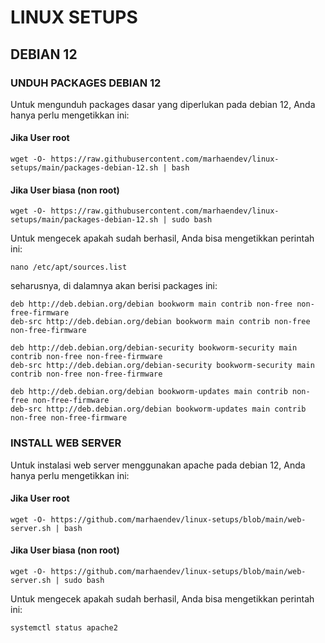 # LINUX SETUPS

## DEBIAN 12
### UNDUH PACKAGES DEBIAN 12
Untuk mengunduh packages dasar yang diperlukan pada debian 12, Anda hanya perlu mengetikkan ini:
#### Jika User root
```
wget -O- https://raw.githubusercontent.com/marhaendev/linux-setups/main/packages-debian-12.sh | bash
```
#### Jika User biasa (non root)
```
wget -O- https://raw.githubusercontent.com/marhaendev/linux-setups/main/packages-debian-12.sh | sudo bash
```
Untuk mengecek apakah sudah berhasil, Anda bisa mengetikkan perintah ini:
```
nano /etc/apt/sources.list
```
seharusnya, di dalamnya akan berisi packages ini:
```
deb http://deb.debian.org/debian bookworm main contrib non-free non-free-firmware
deb-src http://deb.debian.org/debian bookworm main contrib non-free non-free-firmware

deb http://deb.debian.org/debian-security bookworm-security main contrib non-free non-free-firmware
deb-src http://deb.debian.org/debian-security bookworm-security main contrib non-free non-free-firmware

deb http://deb.debian.org/debian bookworm-updates main contrib non-free non-free-firmware
deb-src http://deb.debian.org/debian bookworm-updates main contrib non-free non-free-firmware
```


### INSTALL WEB SERVER
Untuk instalasi web server menggunakan apache pada debian 12, Anda hanya perlu mengetikkan ini:
#### Jika User root
```
wget -O- https://github.com/marhaendev/linux-setups/blob/main/web-server.sh | bash
```
#### Jika User biasa (non root)
```
wget -O- https://github.com/marhaendev/linux-setups/blob/main/web-server.sh | sudo bash
```
Untuk mengecek apakah sudah berhasil, Anda bisa mengetikkan perintah ini:
```
systemctl status apache2
```
